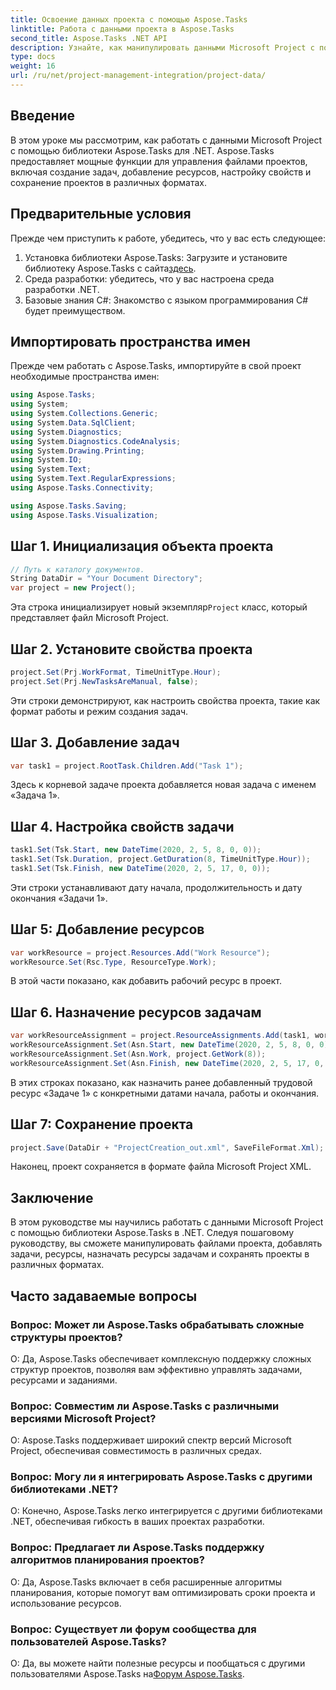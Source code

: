 ```yaml
---
title: Освоение данных проекта с помощью Aspose.Tasks
linktitle: Работа с данными проекта в Aspose.Tasks
second_title: Aspose.Tasks .NET API
description: Узнайте, как манипулировать данными Microsoft Project с помощью Aspose.Tasks в .NET. С легкостью создавайте задачи, добавляйте ресурсы и сохраняйте проекты.
type: docs
weight: 16
url: /ru/net/project-management-integration/project-data/
---
```

## Введение
В этом уроке мы рассмотрим, как работать с данными Microsoft Project с помощью библиотеки Aspose.Tasks для .NET. Aspose.Tasks предоставляет мощные функции для управления файлами проектов, включая создание задач, добавление ресурсов, настройку свойств и сохранение проектов в различных форматах.
## Предварительные условия
Прежде чем приступить к работе, убедитесь, что у вас есть следующее:
1.  Установка библиотеки Aspose.Tasks: Загрузите и установите библиотеку Aspose.Tasks с сайта[здесь](https://releases.aspose.com/tasks/net/).
2. Среда разработки: убедитесь, что у вас настроена среда разработки .NET.
3. Базовые знания C#: Знакомство с языком программирования C# будет преимуществом.

## Импортировать пространства имен
Прежде чем работать с Aspose.Tasks, импортируйте в свой проект необходимые пространства имен:
```csharp
using Aspose.Tasks;
using System;
using System.Collections.Generic;
using System.Data.SqlClient;
using System.Diagnostics;
using System.Diagnostics.CodeAnalysis;
using System.Drawing.Printing;
using System.IO;
using System.Text;
using System.Text.RegularExpressions;
using Aspose.Tasks.Connectivity;

using Aspose.Tasks.Saving;
using Aspose.Tasks.Visualization;
```

## Шаг 1. Инициализация объекта проекта
```csharp
// Путь к каталогу документов.
String DataDir = "Your Document Directory";
var project = new Project();
```
 Эта строка инициализирует новый экземпляр`Project` класс, который представляет файл Microsoft Project.
## Шаг 2. Установите свойства проекта
```csharp
project.Set(Prj.WorkFormat, TimeUnitType.Hour);
project.Set(Prj.NewTasksAreManual, false);
```
Эти строки демонстрируют, как настроить свойства проекта, такие как формат работы и режим создания задач.
## Шаг 3. Добавление задач
```csharp
var task1 = project.RootTask.Children.Add("Task 1");
```
Здесь к корневой задаче проекта добавляется новая задача с именем «Задача 1».
## Шаг 4. Настройка свойств задачи
```csharp
task1.Set(Tsk.Start, new DateTime(2020, 2, 5, 8, 0, 0));
task1.Set(Tsk.Duration, project.GetDuration(8, TimeUnitType.Hour));
task1.Set(Tsk.Finish, new DateTime(2020, 2, 5, 17, 0, 0));
```
Эти строки устанавливают дату начала, продолжительность и дату окончания «Задачи 1».
## Шаг 5: Добавление ресурсов
```csharp
var workResource = project.Resources.Add("Work Resource");
workResource.Set(Rsc.Type, ResourceType.Work);
```
В этой части показано, как добавить рабочий ресурс в проект.
## Шаг 6. Назначение ресурсов задачам
```csharp
var workResourceAssignment = project.ResourceAssignments.Add(task1, workResource);
workResourceAssignment.Set(Asn.Start, new DateTime(2020, 2, 5, 8, 0, 0));
workResourceAssignment.Set(Asn.Work, project.GetWork(8));
workResourceAssignment.Set(Asn.Finish, new DateTime(2020, 2, 5, 17, 0, 0));
```
В этих строках показано, как назначить ранее добавленный трудовой ресурс «Задаче 1» с конкретными датами начала, работы и окончания.
## Шаг 7: Сохранение проекта
```csharp
project.Save(DataDir + "ProjectCreation_out.xml", SaveFileFormat.Xml);
```
Наконец, проект сохраняется в формате файла Microsoft Project XML.

## Заключение
В этом руководстве мы научились работать с данными Microsoft Project с помощью библиотеки Aspose.Tasks в .NET. Следуя пошаговому руководству, вы сможете манипулировать файлами проекта, добавлять задачи, ресурсы, назначать ресурсы задачам и сохранять проекты в различных форматах.
## Часто задаваемые вопросы
### Вопрос: Может ли Aspose.Tasks обрабатывать сложные структуры проектов?
О: Да, Aspose.Tasks обеспечивает комплексную поддержку сложных структур проектов, позволяя вам эффективно управлять задачами, ресурсами и заданиями.
### Вопрос: Совместим ли Aspose.Tasks с различными версиями Microsoft Project?
О: Aspose.Tasks поддерживает широкий спектр версий Microsoft Project, обеспечивая совместимость в различных средах.
### Вопрос: Могу ли я интегрировать Aspose.Tasks с другими библиотеками .NET?
О: Конечно, Aspose.Tasks легко интегрируется с другими библиотеками .NET, обеспечивая гибкость в ваших проектах разработки.
### Вопрос: Предлагает ли Aspose.Tasks поддержку алгоритмов планирования проектов?
О: Да, Aspose.Tasks включает в себя расширенные алгоритмы планирования, которые помогут вам оптимизировать сроки проекта и использование ресурсов.
### Вопрос: Существует ли форум сообщества для пользователей Aspose.Tasks?
 О: Да, вы можете найти полезные ресурсы и пообщаться с другими пользователями Aspose.Tasks на[Форум Aspose.Tasks](https://forum.aspose.com/c/tasks/15).